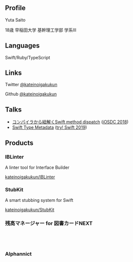 ## Profile

Yuta Saito

18歳 早稲田大学 基幹理工学部 学系Ⅲ

## Languages

Swift/Ruby/TypeScript

## Links

Twitter [@kateinoigakukun](https://twitter.com/kateinoigakukun)

Github [@kateinoigakukun](https://github.com/kateinoigakukun)


## Talks

- [コンパイラから紐解くSwift method dispatch](https://speakerdeck.com/kateinoigakukun/konpairakaraniu-jie-kuswift-method-dispatch-1) ([iOSDC 2018](https://fortee.jp/iosdc-japan-2018/proposal/1056b7c9-d1ab-4c66-b6a7-e37254b969ee))
- [Swift Type Metadata](https://speakerdeck.com/kateinoigakukun/swift-type-metadata) ([try! Swift 2019](https://www.tryswift.co/events/2019/tokyo/jp/#metadata))



## Products

### IBLinter

A linter tool for Interface Builder

[kateinoigakukun/IBLinter](https://github.com/kateinoigakukun/IBLinter)
 
### StubKit

A smart stubbing system for Swift

[kateinoigakukun/StubKit](https://github.com/kateinoigakukun/StubKit)

### 残高マネージャー for 図書カードNEXT

<a href="https://itunes.apple.com/us/app/can-gaomaneja-for-tu-shukadonext/id1198097091?mt=8" style="display:inline-block;overflow:hidden;background:url(//linkmaker.itunes.apple.com/assets/shared/badges/ja-jp/appstore-lrg.svg) no-repeat;width:135px;height:40px;background-size:contain;"></a>


### Alphannict

<a href="https://itunes.apple.com/us/app/alphannict/id1200301433?mt=8" style="display:inline-block;overflow:hidden;background:url(//linkmaker.itunes.apple.com/assets/shared/badges/ja-jp/appstore-lrg.svg) no-repeat;width:135px;height:40px;background-size:contain;"></a>

